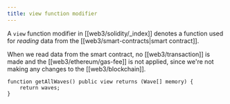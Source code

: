 ```yaml
---
title: view function modifier
---
```


A `view` function modifier in [[web3/solidity/_index]] denotes a function used for _reading_ data from the [[web3/smart-contracts|smart contract]].

When we read data from the smart contract, no [[web3/transaction]] is made and the [[web3/ethereum/gas-fee]] is not applied, since we're not making any changes to the [[web3/blockchain]].

```solidity
function getAllWaves() public view returns (Wave[] memory) {
    return waves;
}
```
